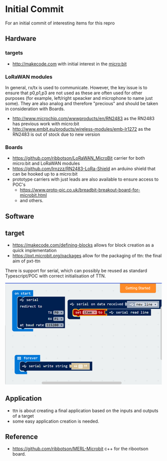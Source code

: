 # Initial Commit

For an initial commit of interesting items for this repro

## Hardware

### targets

* <http://makecode.com> with initial interest in the [micro:bit](microbit.md)

### LoRaWAN modules

In general, rx/tx is used to communicate. However, the key issue is to ensure that p0,p1,p3 are not used as these are often used for other purposes (for example, left/right speacker and microphone to name just some). They are also analog and therefore "precious" and should be taken in consideration with Boards.

* <http://www.microchip.com/wwwproducts/en/RN2483> as the RN2483 has previous work with micro:bit
* <http://www.embit.eu/products/wireless-modules/emb-lr1272> as the RN2483 is out of stock due to new version

### Boards

* <https://github.com/ribbotson/LoRaWAN_MicroBit> carrier for both micro:bit and LoRaWAN modules
* <https://github.com/lrnzzz/RN2483-LoRa-Shield> an arduino shield that can be hooked up to a micro:bit
* prototype carriers with just leads are also available to ensure access to POC's
  * <https://www.proto-pic.co.uk/breadbit-breakout-board-for-microbit.html>
  * and others.

## Software

## target

* <https://makecode.com/defining-blocks> allows for block creation as a quick implementation
* <https://pxt.microbit.org/packages> allow for the packaging of ttn: the final aim of pxt-ttn

There is support for serial, which can possibly be reused as standard Typescript/POC with correct initialisation of TTN.

![serial blocks](media/blocks.png)

## Application

* ttn is about creating a final application based on the inputs and outputs of a target
* some easy application creation is needed.

## Reference

* <https://github.com/ribbotson/MERL-Microbit> c++ for the ribootson board.